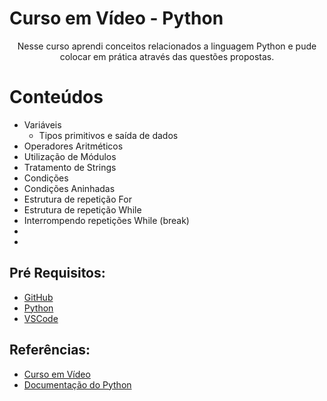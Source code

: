 # Curso em Vídeo - Python

<p align="center">Nesse curso aprendi conceitos relacionados a linguagem Python e pude colocar em prática através das questões propostas.</p>

Conteúdos
=================
<!--ts-->
   * Variáveis 
      * Tipos primitivos e saída de dados 
   * Operadores Aritméticos 
   * Utilização de Módulos 
   * Tratamento de Strings 
   * Condições 
   * Condições Aninhadas 
   * Estrutura de repetição For 
   * Estrutura de repetição While 
   * Interrompendo repetições While (break) 
   * 
   * 
<!--te-->

## Pré Requisitos: 
- [GitHub](https://github.com/)
- [Python](https://www.python.org/downloads/)
- [VSCode](https://code.visualstudio.com/)

## Referências:
- [Curso em Vídeo](https://www.youtube.com/watch?v=U_A2kwUfmlw&list=PLvE-ZAFRgX8hnECDn1v9HNTI71veL3oW0)
- [Documentação do Python](https://docs.python.org/pt-br/3/)

